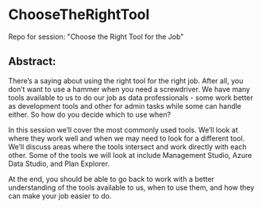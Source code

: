 # ChooseTheRightTool
Repo for session: "Choose the Right Tool for the Job"

## Abstract:
There’s a saying about using the right tool for the right job. After all, you don’t want to use a hammer when you need a screwdriver. We have many tools available to us to do our job as data professionals - some work better as development tools and other for admin tasks while some can handle either. So how do you decide which to use when?

In this session we’ll cover the most commonly used tools. We’ll look at where they work well and when we may need to look for a different tool. We’ll discuss areas where the tools intersect and work directly with each other. Some of the tools we will look at include Management Studio, Azure Data Studio, and Plan Explorer.

At the end, you should be able to go back to work with a better understanding of the tools available to us, when to use them, and how they can make your job easier to do.
